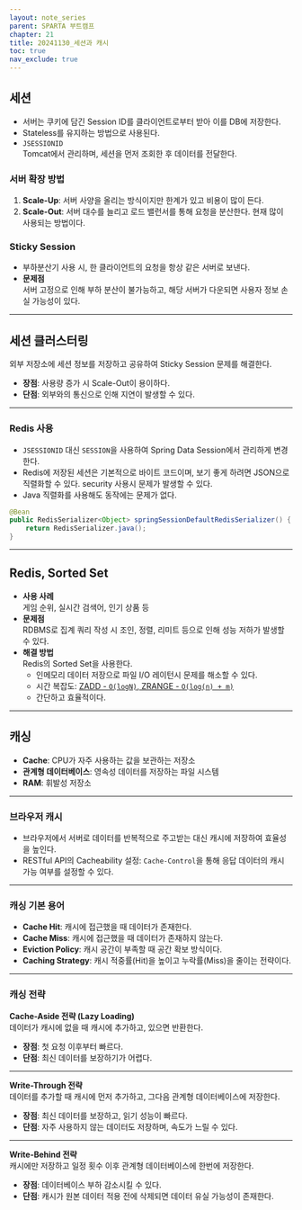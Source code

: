 ```yaml
---
layout: note_series
parent: SPARTA 부트캠프
chapter: 21
title: 20241130_세션과 캐시
toc: true
nav_exclude: true
---
```


## 세션
- 서버는 쿠키에 담긴 Session ID를 클라이언트로부터 받아 이를 DB에 저장한다.
- Stateless를 유지하는 방법으로 사용된다.
- `JSESSIONID`  
  Tomcat에서 관리하며, 세션을 먼저 조회한 후 데이터를 전달한다.

### 서버 확장 방법
1. **Scale-Up**: 서버 사양을 올리는 방식이지만 한계가 있고 비용이 많이 든다.
2. **Scale-Out**: 서버 대수를 늘리고 로드 밸런서를 통해 요청을 분산한다. 현재 많이 사용되는 방법이다.

### Sticky Session
- 부하분산기 사용 시, 한 클라이언트의 요청을 항상 같은 서버로 보낸다.
- **문제점**  
  서버 고정으로 인해 부하 분산이 불가능하고, 해당 서버가 다운되면 사용자 정보 손실 가능성이 있다.

---

## 세션 클러스터링
외부 저장소에 세션 정보를 저장하고 공유하여 Sticky Session 문제를 해결한다.

- **장점**: 사용량 증가 시 Scale-Out이 용이하다.
- **단점**: 외부와의 통신으로 인해 지연이 발생할 수 있다.

---

### Redis 사용
- `JSESSIONID` 대신 `SESSION`을 사용하여 Spring Data Session에서 관리하게 변경한다.
- Redis에 저장된 세션은 기본적으로 바이트 코드이며, 보기 좋게 하려면 JSON으로 직렬화할 수 있다. security 사용시 문제가 발생할 수 있다.
- Java 직렬화를 사용해도 동작에는 문제가 없다.

```java
@Bean
public RedisSerializer<Object> springSessionDefaultRedisSerializer() {
    return RedisSerializer.java();
}
```

---

## Redis, Sorted Set
- **사용 사례**  
  게임 순위, 실시간 검색어, 인기 상품 등
- **문제점**  
  RDBMS로 집계 쿼리 작성 시 조인, 정렬, 리미트 등으로 인해 성능 저하가 발생할 수 있다.
- **해결 방법**  
  Redis의 Sorted Set을 사용한다.
    - 인메모리 데이터 저장으로 파일 I/O 레이턴시 문제를 해소할 수 있다.
    - 시간 복잡도: [ZADD - `O(logN)`, ZRANGE - `O(log(n) + m)`](https://bugoverdose.github.io/development/redis-zset-basics/)
    - 간단하고 효율적이다.

---

## 캐싱
- **Cache**: CPU가 자주 사용하는 값을 보관하는 저장소
- **관계형 데이터베이스**: 영속성 데이터를 저장하는 파일 시스템
- **RAM**: 휘발성 저장소

---

### 브라우저 캐시
- 브라우저에서 서버로 데이터를 반복적으로 주고받는 대신 캐시에 저장하여 효율성을 높인다.
- RESTful API의 Cacheability 설정: `Cache-Control`을 통해 응답 데이터의 캐시 가능 여부를 설정할 수 있다.

---

### 캐싱 기본 용어
- **Cache Hit**: 캐시에 접근했을 때 데이터가 존재한다.
- **Cache Miss**: 캐시에 접근했을 때 데이터가 존재하지 않는다.
- **Eviction Policy**: 캐시 공간이 부족할 때 공간 확보 방식이다.
- **Caching Strategy**: 캐시 적중률(Hit)을 높이고 누락률(Miss)을 줄이는 전략이다.

---

### 캐싱 전략
**Cache-Aside 전략 (Lazy Loading)**  
데이터가 캐시에 없을 때 캐시에 추가하고, 있으면 반환한다.
- **장점**: 첫 요청 이후부터 빠르다.
- **단점**: 최신 데이터를 보장하기가 어렵다.

---

**Write-Through 전략**  
데이터를 추가할 때 캐시에 먼저 추가하고, 그다음 관계형 데이터베이스에 저장한다.
- **장점**: 최신 데이터를 보장하고, 읽기 성능이 빠르다.
- **단점**: 자주 사용하지 않는 데이터도 저장하며, 속도가 느릴 수 있다.

---

**Write-Behind 전략**  
캐시에만 저장하고 일정 횟수 이후 관계형 데이터베이스에 한번에 저장한다.
- **장점**: 데이터베이스 부하 감소시킬 수 있다.
- **단점**: 캐시가 원본 데이터 적용 전에 삭제되면 데이터 유실 가능성이 존재한다.